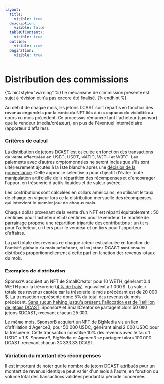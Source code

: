 ```yaml
---
layout:
  title:
    visible: true
  description:
    visible: false
  tableOfContents:
    visible: true
  outline:
    visible: true
  pagination:
    visible: true
---
```


# Distribution des commissions

{% hint style="warning" %}
Le mécanisme de commission présenté est sujet à révision et n'a pas encore été finalisé.
{% endhint %}

Au début de chaque mois, les jetons DCAST sont répartis en fonction des revenus engendrés par la vente de NFT liés à des espaces de visibilité au cours du mois précédent. Ce processus rémunère tant l'acheteur (sponsor) que le vendeur (média/créateur), en plus de l'éventuel intermédiaire (apporteur d'affaires).

### Critères de calcul

La distribution de jetons DCAST est calculée en fonction des transactions de vente effectuées en USDC, USDT, MATIC, WETH et WBTC. Les paiements avec d'autres cryptomonnaies ne seront inclus que s'ils sont ultérieurement ajoutés à la liste blanche après une [décision de la gouvernance](../vedcast-and-vedcastlp/gouvernance.md). Cette approche sélective a pour objectif d'éviter toute manipulation artificielle de la répartition des récompenses et d'encourager l'apport en trésorerie d'actifs liquides et de valeur avérée.

Les contributions sont calculées en dollars américains, en utilisant le taux de change en vigueur lors de la distribution mensuelle des récompenses, qui intervient le premier jour de chaque mois.

Chaque dollar provenant de la vente d'un NFT est réparti équitablement : 50 centimes pour l'acheteur et 50 centimes pour le vendeur. Le modèle de parrainage propose une répartition tripartite des contributions : un tiers pour l'acheteur, un tiers pour le vendeur et un tiers pour l'apporteur d'affaires.&#x20;

La part totale des revenus de chaque acteur est calculée en fonction de l'activité globale du mois précédent, et les jetons DCAST sont ensuite distribués proportionnellement à cette part en fonction des revenus totaux du mois.

### Exemples de distribution

SponsorA acquiert un NFT de SmallCreator pour 10 WETH, générant 0.4 WETH pour la trésorerie ([4 % de frais](../../frais-percus-par-le-protocole.md)). équivalent à 1 000 $. La valeur totale des revenus captée par la trésorerie le mois précédent est de 20 000 $. La transaction représente donc 5% du total des revenus du mois précédent. [Sans aucun halving jusqu'à présent, l'allocation est de 1 million de jetons DCAST](broken-reference). SponsorA et SmallCreator se partagent alors 50 000 jetons $DCAST, recevant chacun 25 000.

Le même mois, SponsorB acquiert un NFT de BigMedia via un lien d'affiliation d'Agence3, pour 50 000 USDC, générant ainsi 2 000 USDC pour la trésorerie. Cette transaction constitue 10% des revenus avec le taux 1 USDC = 1 $. SponsorB, BigMedia et Agence3 se partagent alors 100 000 DCAST, recevant chacun 33 333.33 DCAST.

### Variation du montant des récompenses

Il est important de noter que le nombre de jetons DCAST attribués pour un montant de revenus identique peut varier d'un mois à l'autre, en fonction du volume total des transactions validées pendant la période concernée.
